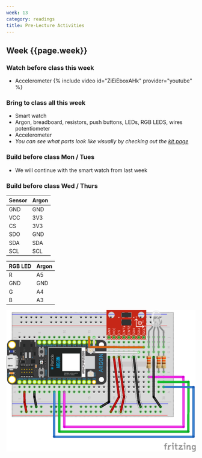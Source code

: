 ```yaml
---
week: 13
category: readings
title: Pre-Lecture Activities
---
```


## Week {{page.week}}

### Watch before class this week

* Accelerometer
  {% include video id="ZiEiEboxAHk" provider="youtube" %}

### Bring to class all this week

- Smart watch
- Argon, breadboard, resistors, push buttons, LEDs, RGB LEDS, wires potentiometer
- Accelerometer
- *You can see what parts look like visually by checking out the [kit page](https://reparke.github.io/ITP348-Physical-Computing/kit)*

### Build before class Mon / Tues

- We will continue with the smart watch from last week

### Build before class Wed / Thurs 

| Sensor | Argon |
| ------ | ----- |
| GND    | GND   |
| VCC    | 3V3   |
| CS     | 3V3   |
| SDO    | GND   |
| SDA    | SDA   |
| SCL    | SCL   |

| RGB LED | Argon |
| ------ | ----- |
| R    | A5 |
| GND | GND |
| G    | A4 |
| B   | A3 |


![accelerometer_rgb_led_bb](week13.assets/accelerometer_rgb_led_bb.png)
